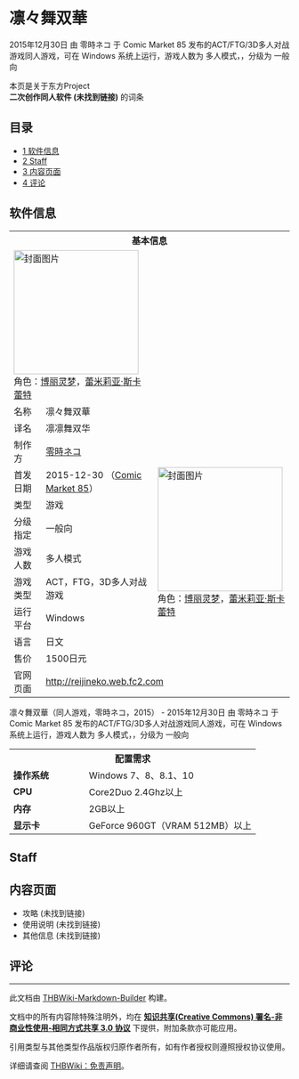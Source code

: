 # 凛々舞双華

<!-- source html: G:\repos\THBWiki-Markdown-Builder\THBWikiMarkdown\Temp\main\7\7c\ns0%3A%E5%87%9B%E3%80%85%E8%88%9E%E5%8F%8C%E8%8F%AF.html -->

2015年12月30日 由 零時ネコ 于 Comic Market 85 发布的ACT/FTG/3D多人对战游戏同人游戏，可在 Windows 系统上运行，游戏人数为 多人模式，，分级为 一般向

本页是关于东方Project  
 **二次创作同人软件 (未找到链接)** 的词条
## 目录

- [1 软件信息](#软件信息)
- [2 Staff](#Staff)
- [3 内容页面](#内容页面)
- [4 评论](#评论)




## 软件信息

<table><tbody><tr><th colspan="3">基本信息</th></tr><tr><td class="cover-artwork-mobile" colspan="2"><a href="./文件-凛々舞双華封面.jpg.md" class="image" title="封面图片"><img alt="封面图片" src="https://upload.thwiki.cc/thumb/7/7d/%E5%87%9B%E3%80%85%E8%88%9E%E5%8F%8C%E8%8F%AF%E5%B0%81%E9%9D%A2.jpg/224px-%E5%87%9B%E3%80%85%E8%88%9E%E5%8F%8C%E8%8F%AF%E5%B0%81%E9%9D%A2.jpg" decoding="async" loading="lazy" width="224" height="223" srcset="https://upload.thwiki.cc/thumb/7/7d/%E5%87%9B%E3%80%85%E8%88%9E%E5%8F%8C%E8%8F%AF%E5%B0%81%E9%9D%A2.jpg/336px-%E5%87%9B%E3%80%85%E8%88%9E%E5%8F%8C%E8%8F%AF%E5%B0%81%E9%9D%A2.jpg 1.5x, https://upload.thwiki.cc/7/7d/%E5%87%9B%E3%80%85%E8%88%9E%E5%8F%8C%E8%8F%AF%E5%B0%81%E9%9D%A2.jpg 2x" data-file-width="384" data-file-height="383"></a><div class="cover-char">角色：<a href="./博丽灵梦.md" title="博丽灵梦">博丽灵梦</a>，<a href="./蕾米莉亚·斯卡蕾特.md" title="蕾米莉亚·斯卡蕾特">蕾米莉亚·斯卡蕾特</a></div></td>
</tr><tr><td class="label">名称</td><td colspan="2"> 凛々舞双華 </td></tr><tr><td class="label">译名</td><td colspan="2"> 凛凛舞双华 </td></tr><tr><td class="label">制作方</td><td><a href="/index.php?title=%E9%9B%B6%E6%99%82%E3%83%8D%E3%82%B3&amp;action=edit&amp;redlink=1" class="new" title="零時ネコ（页面不存在）">零時ネコ</a></td><td class="cover-artwork" rowspan="8" style="min-width:224px;"><a href="./文件-凛々舞双華封面.jpg.md" class="image" title="封面图片"><img alt="封面图片" src="https://upload.thwiki.cc/thumb/7/7d/%E5%87%9B%E3%80%85%E8%88%9E%E5%8F%8C%E8%8F%AF%E5%B0%81%E9%9D%A2.jpg/224px-%E5%87%9B%E3%80%85%E8%88%9E%E5%8F%8C%E8%8F%AF%E5%B0%81%E9%9D%A2.jpg" decoding="async" loading="lazy" width="224" height="223" srcset="https://upload.thwiki.cc/thumb/7/7d/%E5%87%9B%E3%80%85%E8%88%9E%E5%8F%8C%E8%8F%AF%E5%B0%81%E9%9D%A2.jpg/336px-%E5%87%9B%E3%80%85%E8%88%9E%E5%8F%8C%E8%8F%AF%E5%B0%81%E9%9D%A2.jpg 1.5x, https://upload.thwiki.cc/7/7d/%E5%87%9B%E3%80%85%E8%88%9E%E5%8F%8C%E8%8F%AF%E5%B0%81%E9%9D%A2.jpg 2x" data-file-width="384" data-file-height="383"></a><div class="cover-char">角色：<a href="./博丽灵梦.md" title="博丽灵梦">博丽灵梦</a>，<a href="./蕾米莉亚·斯卡蕾特.md" title="蕾米莉亚·斯卡蕾特">蕾米莉亚·斯卡蕾特</a></div></td>
</tr><tr><td class="label">首发日期</td><td>2015-12-30&#160;（<a href="/展会作品列表?e=Comic+Market%2385">Comic Market 85</a>）</td></tr><tr><td class="label">类型</td><td>游戏</td></tr><tr><td class="label">分级指定</td><td>一般向</td></tr><tr><td class="label">游戏人数</td><td>多人模式</td></tr><tr><td class="label">游戏类型</td><td>ACT，FTG，3D多人对战游戏</td></tr><tr><td class="label">运行平台</td><td>Windows</td></tr><tr><td class="label">语言</td><td>日文</td></tr><tr><td class="label">售价</td><td>1500日元</td></tr>
<tr><td class="label">官网页面</td><td colspan="2"><a rel="nofollow" class="external free" href="http://reijineko.web.fc2.com">http://reijineko.web.fc2.com</a></td></tr></tbody></table>

凛々舞双華（同人游戏，零時ネコ，2015） - 2015年12月30日 由 零時ネコ 于 Comic Market 85 发布的ACT/FTG/3D多人对战游戏同人游戏，可在 Windows 系统上运行，游戏人数为 多人模式，，分级为 一般向
  
  

  


<table>
<tbody><tr><th colspan="2">配置需求</th></tr>
<tr><td style="width:120px;padding-left:7px;"><b>操作系统</b></td><td>Windows 7、8、8.1、10</td></tr><tr><td style="width:120px;padding-left:7px;"><b>CPU</b></td><td>Core2Duo 2.4Ghz以上</td></tr><tr><td style="width:120px;padding-left:7px;"><b>内存</b></td><td>2GB以上</td></tr><tr><td style="width:120px;padding-left:7px;"><b>显示卡</b></td><td>GeForce 960GT（VRAM 512MB）以上</td></tr>
</tbody></table>


## Staff
## 内容页面
- 攻略 (未找到链接)
- 使用说明 (未找到链接)
- 其他信息 (未找到链接)

## 评论




---

此文档由 [THBWiki-Markdown-Builder](https://github.com/Delsin-Yu/THBWiki-Markdown-Builder) 构建。

文档中的所有内容除特殊注明外，均在 [**知识共享(Creative Commons) 署名-非商业性使用-相同方式共享 3.0 协议**](https://creativecommons.org/licenses/by-sa/3.0/deed.zh-hans) 下提供，附加条款亦可能应用。

引用类型与其他类型作品版权归原作者所有，如有作者授权则遵照授权协议使用。

详细请查阅 [THBWiki：免责声明](https://thbwiki.cc/THBWiki:%E5%85%8D%E8%B4%A3%E5%A3%B0%E6%98%8E)。

